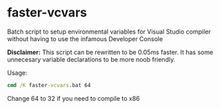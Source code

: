 # faster-vcvars
Batch script to setup environmental variables for Visual Studio compiler without having to use the infamous Developer Console

**Disclaimer:** This script can be rewritten to be 0.05ms faster. It has some unnecesary variable declarations to be more noob friendly.

Usage:
```cmd
cmd /K faster-vcvars.bat 64
```
Change 64 to 32 if you need to compile to x86
